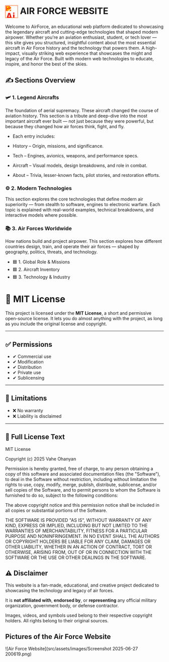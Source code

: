# <img src="https://img.icons8.com/fluency/48/us-air-force.png" alt="Air Force Icon" width="40" height="40" style="vertical-align: middle; filter: invert(16%) sepia(89%) saturate(6054%) hue-rotate(358deg) brightness(95%) contrast(112%);" /> AIR FORCE WEBSITE


Welcome to AirForce, an educational web platform dedicated to showcasing the legendary aircraft and cutting-edge technologies that shaped modern airpower.
Whether you're an aviation enthusiast, student, or tech lover — this site gives you structured, insightful content about the most essential aircraft in Air Force history and the technology that powers them.
A high-impact, visually striking web experience that showcases the might and legacy of the Air Force. Built with modern web technologies to educate, inspire, and honor the best of the skies.

## ✍️ Sections Overview

### 🛩️ 1. Legend Aircrafts

The foundation of aerial supremacy. These aircraft changed the course of aviation history.
This section is a tribute and deep-dive into the most important aircraft ever built — not just because they were powerful, but because they changed how air forces think, fight, and fly.

 -  Each entry includes:

 - History – Origin, missions, and significance.

 - Tech – Engines, avionics, weapons, and performance specs.

 - Aircraft – Visual models, design breakdowns, and role in combat.

 - About – Trivia, lesser-known facts, pilot stories, and restoration efforts.

### ⚙️ 2. Modern Technologies
This section explores the core technologies that define modern air superiority — from stealth to software, engines to electronic warfare. Each topic is explained with real-world examples, technical breakdowns, and interactive models where possible.



<!-- 
🔍 Featured Topics:
Stealth Technology (LO / VLO)
Learn how radar-absorbent materials, angled surfaces, and heat suppression make aircraft like the F-22 Raptor and B-2 Spirit nearly invisible to enemy detection.

Fly-by-Wire & Flight Control Systems
From mechanical cables to digital computers — understand how modern jets achieve unmatched agility, stability, and safety.

Thrust Vectoring & Supermaneuverability
How aircraft like the Su-35 and F-22 bend the laws of physics with engines that control direction as well as thrust.

Radar Systems & Beyond Line-of-Sight Detection
Explore AESA radar, IRST systems, and passive sensors that give pilots total battlefield awareness.

Electronic Warfare (EW) & ECM
See how aircraft disrupt enemy radar, jam missiles, and remain undetected through cutting-edge electronic countermeasures.

Hypersonic Flight & Future Propulsion
Discover how scramjets, ramjets, and boost-glide vehicles are pushing speeds past Mach 5 — shaping the next era of air combat.

Artificial Intelligence & Autonomy
From AI-assisted targeting to loyal wingman drones, see how intelligent systems are transforming the cockpit and the battlefield.

Data Links & Network-Centric Warfare
Examine how real-time data sharing via Link 16, MADL, and secure satellite comms turns squadrons into one unified system. -->



### 📚 3. Air Forces Worldwide

How nations build and project airpower.
This section explores how different countries design, train, and operate their air forces — shaped by geography, politics, threats, and technology.


 - 🟦 1. Global Role & Missions
 - 🟦 2. Aircraft Inventory
 - 🟦 3. Technology & Industry









# 📄 MIT License

This project is licensed under the **MIT License**, a short and permissive open-source license. It lets you do almost anything with the project, as long as you include the original license and copyright.

---

## ✅ Permissions

- ✔ Commercial use  
- ✔ Modification  
- ✔ Distribution  
- ✔ Private use  
- ✔ Sublicensing

---

## 🚫 Limitations

- ❌ No warranty  
- ❌ Liability is disclaimed

---

## 📜 Full License Text

MIT License

Copyright (c) 2025 Vahe Ohanyan

Permission is hereby granted, free of charge, to any person obtaining a copy
of this software and associated documentation files (the "Software"), to deal
in the Software without restriction, including without limitation the rights
to use, copy, modify, merge, publish, distribute, sublicense, and/or sell
copies of the Software, and to permit persons to whom the Software is
furnished to do so, subject to the following conditions:

The above copyright notice and this permission notice shall be included in all
copies or substantial portions of the Software.

THE SOFTWARE IS PROVIDED "AS IS", WITHOUT WARRANTY OF ANY KIND, EXPRESS OR
IMPLIED, INCLUDING BUT NOT LIMITED TO THE WARRANTIES OF MERCHANTABILITY,
FITNESS FOR A PARTICULAR PURPOSE AND NONINFRINGEMENT. IN NO EVENT SHALL THE
AUTHORS OR COPYRIGHT HOLDERS BE LIABLE FOR ANY CLAIM, DAMAGES OR OTHER
LIABILITY, WHETHER IN AN ACTION OF CONTRACT, TORT OR OTHERWISE, ARISING FROM,
OUT OF OR IN CONNECTION WITH THE SOFTWARE OR THE USE OR OTHER DEALINGS IN THE
SOFTWARE.


## ⚠️ Disclaimer

This website is a fan-made, educational, and creative project dedicated to showcasing the technology and legacy of air forces.  

It is **not affiliated with**, **endorsed by**, or **representing** any official military organization, government body, or defense contractor.

Images, videos, and symbols used belong to their respective copyright holders. All rights belong to their original sources.


## Pictures of the Air Force Website
![Air Force Website](src/assets/images/Screenshot 2025-06-27 200619.png)
